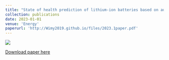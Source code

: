 ```yaml
---
title: "State of health prediction of lithium-ion batteries based on autoregression with exogenous variables model"
collection: publications
date: 2023-01-01
venue: 'Energy'
paperurl: 'http://Wimy2019.github.io/files/2023.1paper.pdf'
---
```


![](http://Wimy2019.github.io/images/2023.1paper.png)

[Download paper here](http://Wimy2019.github.io/files/2023.1paper.pdf)
